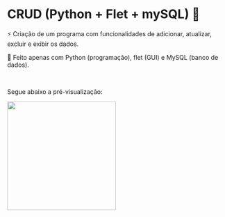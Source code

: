 # CRUD (Python + Flet + mySQL) 📲

⚡ Criação de um programa com funcionalidades de adicionar, atualizar, excluir e exibir os dados.


📄 Feito apenas com Python (programação), flet (GUI) e MySQL (banco de dados).

<br>

Segue abaixo a pré-visualização:

<img src="https://github.com/ViniciusBaessi/Estudo-Python/blob/main/Python/Pessoal/Flet/%7BCB327F75-C3F9-4480-8CFE-98CF975AD8D1%7D.png" alt="" style="width:250px;">
